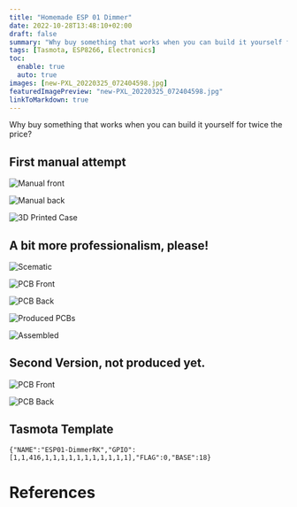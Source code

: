 ```yaml
---
title: "Homemade ESP 01 Dimmer"
date: 2022-10-28T13:48:10+02:00
draft: false
summary: "Why buy something that works when you can build it yourself for twice the price?"
tags: [Tasmota, ESP8266, Electronics]
toc:
  enable: true
  auto: true
images: [new-PXL_20220325_072404598.jpg]
featuredImagePreview: "new-PXL_20220325_072404598.jpg"
linkToMarkdown: true
---
```


Why buy something that works when you can build it yourself for twice the price?

## First manual attempt

![Manual front](new-PXL_20220224_132238000.jpg)

![Manual back](new-PXL_20220224_132244306.jpg)

![3D Printed Case](new-PXL_20220224_132140139.jpg)

## A bit more professionalism, please!

![Scematic](schematic.png)

![PCB Front](pcb-0-front.png)

![PCB Back](pcb-0-back.png)

![Produced PCBs](new-PXL_20221028_115233629.jpg)

![Assembled](new-PXL_20220325_072404598.jpg)

## Second Version, not produced yet.

![PCB Front](pcb-front.png)

![PCB Back](pcb-back.png)

## Tasmota Template

```
{"NAME":"ESP01-DimmerRK","GPIO":[1,1,416,1,1,1,1,1,1,1,1,1,1,1],"FLAG":0,"BASE":18}
```

# References
